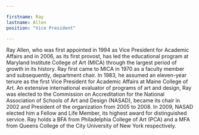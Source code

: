 ```yaml
---

firstname: Ray
lastname: Allen
position: "Vice President"

---
```


Ray Allen, who was first appointed in 1994 as Vice President for Academic Affairs and in 2006, as its first provost, has led the educational program at Maryland Institute College of Art (MICA) through the largest period of growth in its history. Ray first came to MICA in 1970 as a faculty member and subsequently, department chair. In 1983, he assumed an eleven-year tenure as the first Vice President for Academic Affairs at Maine College of Art. An extensive international evaluator of programs of art and design, Ray was elected to the Commission on Accreditation for the National Association of Schools of Art and Design (NASAD), became its chair in 2002 and President of the organization from 2005 to 2008. In 2009, NASAD elected him a Fellow and Life Member, its highest award for distinguished service. Ray holds a BFA from Philadelphia College of Art (PCA) and a MFA from Queens College of the City University of New York respectively.
